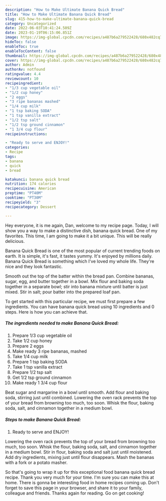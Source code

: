 ```yaml
---
description: "How to Make Ultimate Banana Quick Bread"
title: "How to Make Ultimate Banana Quick Bread"
slug: 415-how-to-make-ultimate-banana-quick-bread
category: Uncategorized
date: 2022-06-03T10:41:24.509Z
date: 2023-01-19T06:15:06.851Z
image: https://img-global.cpcdn.com/recipes/a487b6a279522428/680x482cq70/banana-quick-bread-recipe-main-photo.jpg
hideToc: false
enableToc: true
enableTocContent: false
thumbnail: https://img-global.cpcdn.com/recipes/a487b6a279522428/680x482cq70/banana-quick-bread-recipe-main-photo.jpg
cover: https://img-global.cpcdn.com/recipes/a487b6a279522428/680x482cq70/banana-quick-bread-recipe-main-photo.jpg
author: Admin
authorAv: notfound
ratingvalue: 4.4
reviewcount: 10
recipeingredient:
- "1/3 cup vegetable oil"
- "1/2 cup honey"
- "2 eggs"
- "3 ripe bananas mashed"
- "1/4 cup milk"
- "1 tsp baking SODA"
- "1 tsp vanilla extract"
- "1/2 tsp salt"
- "1/2 tsp ground cinnamon"
- "1 3/4 cup flour"
recipeinstructions:

- "Ready to serve and ENJOY!"
categories:
- Recipe
tags:
- banana
- quick
- bread

katakunci: banana quick bread 
nutrition: 174 calories
recipecuisine: American
preptime: "PT40M"
cooktime: "PT30M"
recipeyield: "3"
recipecategory: Dessert

---
```



Hey everyone, it is me again, Dan, welcome to my recipe page. Today, I will show you a way to make a distinctive dish, banana quick bread. One of my favorites. This time, I am going to make it a bit unique. This will be really delicious.

Banana Quick Bread is one of the most popular of current trending foods on earth. It is simple, it's fast, it tastes yummy. It's enjoyed by millions daily. Banana Quick Bread is something which I've loved my whole life. They're nice and they look fantastic.

Smooth out the top of the batter within the bread pan. Combine bananas, sugar, egg, and butter together in a bowl. Mix flour and baking soda together in a separate bowl; stir into banana mixture until batter is just mixed. Stir in salt; pour batter into the prepared loaf pan.


To get started with this particular recipe, we must first prepare a few ingredients. You can have banana quick bread using 10 ingredients and 0 steps. Here is how you can achieve that.

<!--inarticleads1-->

##### The ingredients needed to make Banana Quick Bread:

1. Prepare 1/3 cup vegetable oil
1. Take 1/2 cup honey
1. Prepare 2 eggs
1. Make ready 3 ripe bananas, mashed
1. Take 1/4 cup milk
1. Prepare 1 tsp baking SODA
1. Take 1 tsp vanilla extract
1. Prepare 1/2 tsp salt
1. Get 1/2 tsp ground cinnamon
1. Make ready 1 3/4 cup flour


Beat sugar and margarine in a bowl until smooth. Add flour and baking soda, stirring just until combined. Lowering the oven rack prevents the top of your bread from browning too much, too soon. Whisk the flour, baking soda, salt, and cinnamon together in a medium bowl. 

<!--inarticleads2-->

##### Steps to make Banana Quick Bread:


1. Ready to serve and ENJOY!

Lowering the oven rack prevents the top of your bread from browning too much, too soon. Whisk the flour, baking soda, salt, and cinnamon together in a medium bowl. Stir in flour, baking soda and salt just until moistened. Add dry ingredients, mixing just until flour disappears. Mash the bananas with a fork or a potato masher. 

So that's going to wrap it up for this exceptional food banana quick bread recipe. Thank you very much for your time. I'm sure you can make this at home. There is gonna be interesting food in home recipes coming up. Don't forget to save this page in your browser, and share it to your family, colleague and friends. Thanks again for reading. Go on get cooking!
